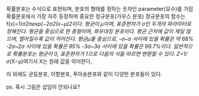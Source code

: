 확률분포는 수식으로 표현되며, 분포의 형태를 정하는 숫자인 parameter(모수)를 가짐
확률분포에서 가장 자주 등장하며 중요한 정규분포(가우스 분포)
정규분포의 함수는 f(x)=1/σ2π*exp(−2σ2(x−μ)2​이다.
평균이 μ이며, 표준편차가 σ인 두개의 파라미터로 정해진다.
​평균을 중심으로 한 종형이며, 좌우대칭 분포이다. 
평균 근처에 값이 제일 많으며, 멀어질수록 값이 적어진다.
평균μ를 중심으로,
-σ~σ 사이에 있을 확률은 약 68%
-2σ~2σ 사이에 있을 확률은 95%
-3σ~3σ 사이에 있을 확률은 99.7%이다.
일반적으로 확률분포는 평균이 0, 표준편차가 1으로 다음의 식을 따르면 변환할 수 있다. 
Z=1/σ*(X−μ)​
여기서 X는 원래 값을 의미한다,

이 외에도 균등분포, 이항분포, 푸아송분포와 같이 다양한 분포들이 있다.

ps. 혹시 그림은 삽임이 안되나요?
